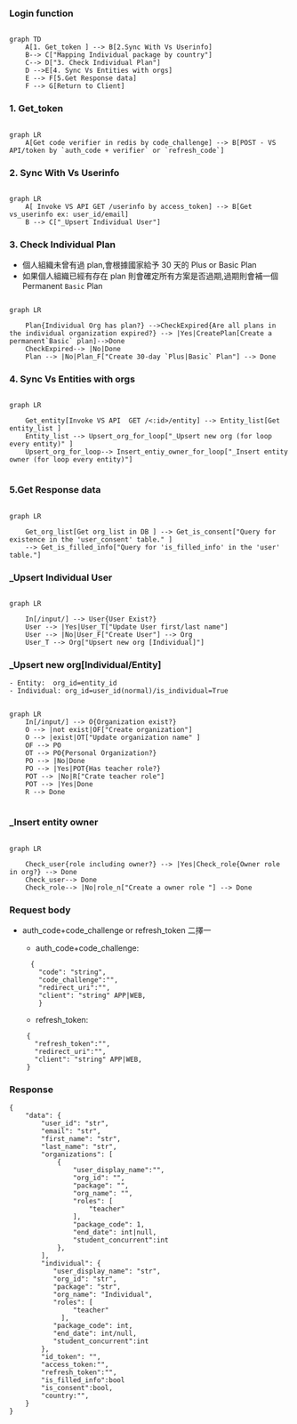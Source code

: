 ### Login function

```mermaid

graph TD
    A[1. Get_token ] --> B[2.Sync With Vs Userinfo]
    B--> C["Mapping Individual package by country"]
    C--> D["3. Check Individual Plan"]
    D -->E[4. Sync Vs Entities with orgs]
    E --> F[5.Get Response data]
    F --> G[Return to Client]
```

### 1. Get_token

```mermaid

graph LR
    A[Get code verifier in redis by code_challenge] --> B[POST - VS API/token by `auth_code + verifier` or `refresh_code`]

```

### 2. Sync With Vs Userinfo

```mermaid

graph LR
    A[ Invoke VS API GET /userinfo by access_token] --> B[Get vs_userinfo ex: user_id/email]
    B --> C["_Upsert Individual User"]

```

### 3. Check Individual Plan

- 個人組織未曾有過 plan,會根據國家給予 30 天的 Plus or Basic Plan
- 如果個人組織已經有存在 plan 則會確定所有方案是否過期,過期則會補一個 Permanent `Basic` Plan

```mermaid

graph LR

    Plan{Individual Org has plan?} -->CheckExpired{Are all plans in the individual organization expired?} --> |Yes|CreatePlan[Create a permanent`Basic` plan]-->Done
    CheckExpired--> |No|Done
    Plan --> |No|Plan_F["Create 30-day `Plus|Basic` Plan"] --> Done
```

### 4. Sync Vs Entities with orgs

```mermaid

graph LR

    Get_entity[Invoke VS API  GET /<:id>/entity] --> Entity_list[Get entity_list ]
    Entity_list --> Upsert_org_for_loop["_Upsert new org (for loop every entity)" ]
    Upsert_org_for_loop--> Insert_entiy_owner_for_loop["_Insert entity owner (for loop every entity)"]


```

### 5.Get Response data

```mermaid

graph LR

    Get_org_list[Get org_list in DB ] --> Get_is_consent["Query for existence in the 'user_consent' table." ]
    --> Get_is_filled_info["Query for 'is_filled_info' in the 'user' table."]

```

### \_Upsert Individual User

```mermaid

graph LR

    In[/input/] --> User{User Exist?}
    User --> |Yes|User_T["Update User first/last name"]
    User --> |No|User_F["Create User"] --> Org
    User_T --> Org["Upsert new org [Individual]"]
```

### \_Upsert new org[Individual/Entity]

```
- Entity:  org_id=entity_id
- Individual: org_id=user_id(normal)/is_individual=True
```

```mermaid

graph LR
    In[/input/] --> O{Organization exist?}
    O --> |not exist|OF["Create organization"]
    O --> |exist|OT["Update organization name" ]
    OF --> PO
    OT --> PO{Personal Organization?}
    PO --> |No|Done
    PO --> |Yes|POT{Has teacher role?}
    POT --> |No|R["Crate teacher role"]
    POT --> |Yes|Done
    R --> Done


```

### \_Insert entity owner

```mermaid

graph LR

    Check_user{role including owner?} --> |Yes|Check_role{Owner role in org?} --> Done
    Check_user--> Done
    Check_role--> |No|role_n["Create a owner role "] --> Done

```

### Request body

- auth_code+code_challenge or refresh_token 二擇一

  - auth_code+code_challenge:

  ```
    {
      "code": "string",
      "code_challenge":"",
      "redirect_uri":"",
      "client": "string" APP|WEB,
      }
  ```

  - refresh_token:

  ```
   {
     "refresh_token":"",
     "redirect_uri":"",
     "client": "string" APP|WEB,
   }
  ```

### Response

```
{
    "data": {
        "user_id": "str",
        "email": "str",
        "first_name": "str",
        "last_name": "str",
        "organizations": [
            {
                "user_display_name":"",
                "org_id": "",
                "package": "",
                "org_name": "",
                "roles": [
                    "teacher"
                ],
                "package_code": 1,
                "end_date": int|null,
                "student_concurrent":int
            },
        ],
        "individual": {
           "user_display_name": "str",
           "org_id": "str",
           "package": "str",
           "org_name": "Individual",
           "roles": [
                "teacher"
             ],
           "package_code": int,
           "end_date": int/null,
           "student_concurrent":int
        },
        "id_token": "",
        "access_token:"",
        "refresh_token":"",
        "is_filled_info":bool
        "is_consent":bool,
        "country:"",
    }
}
```
